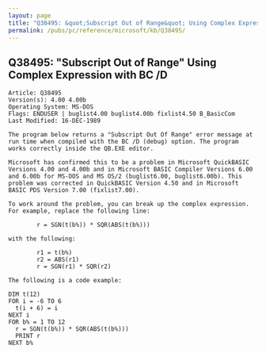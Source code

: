 ```yaml
---
layout: page
title: "Q38495: &quot;Subscript Out of Range&quot; Using Complex Expression with BC /D"
permalink: /pubs/pc/reference/microsoft/kb/Q38495/
---
```


## Q38495: &quot;Subscript Out of Range&quot; Using Complex Expression with BC /D

	Article: Q38495
	Version(s): 4.00 4.00b
	Operating System: MS-DOS
	Flags: ENDUSER | buglist4.00 buglist4.00b fixlist4.50 B_BasicCom
	Last Modified: 16-DEC-1989
	
	The program below returns a "Subscript Out Of Range" error message at
	run time when compiled with the BC /D (debug) option. The program
	works correctly inside the QB.EXE editor.
	
	Microsoft has confirmed this to be a problem in Microsoft QuickBASIC
	Versions 4.00 and 4.00b and in Microsoft BASIC Compiler Versions 6.00
	and 6.00b for MS-DOS and MS OS/2 (buglist6.00, buglist6.00b). This
	problem was corrected in QuickBASIC Version 4.50 and in Microsoft
	BASIC PDS Version 7.00 (fixlist7.00).
	
	To work around the problem, you can break up the complex expression.
	For example, replace the following line:
	
	        r = SGN(t(b%)) * SQR(ABS(t(b%)))
	
	with the following:
	
	        r1 = t(b%)
	        r2 = ABS(r1)
	        r = SGN(r1) * SQR(r2)
	
	The following is a code example:
	
	DIM t(12)
	FOR i = -6 TO 6
	  t(i + 6) = i
	NEXT i
	FOR b% = 1 TO 12
	  r = SGN(t(b%)) * SQR(ABS(t(b%)))
	  PRINT r
	NEXT b%
